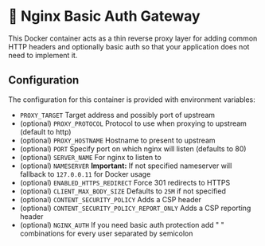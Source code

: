 # 🔐 Nginx Basic Auth Gateway

This Docker container acts as a thin reverse proxy layer for adding common HTTP headers and optionally basic auth so that your application does not need to implement it.

## Configuration

The configuration for this container is provided with environment variables:

  - `PROXY_TARGET` Target address and possibly port of upstream
  - (optional) `PROXY_PROTOCOL` Protocol to use when proxying to upstream (default to http)
  - (optional) `PROXY_HOSTNAME` Hostname to present to upstream
  - (optional) `PORT` Specify port on which nginx will listen (defaults to 80)
  - (optional) `SERVER_NAME` For nginx to listen to
  - (optional) `NAMESERVER` **Important:** If not specified nameserver will fallback to `127.0.0.11` for Docker usage
  - (optional) `ENABLED_HTTPS_REDIRECT` Force 301 redirects to HTTPS
  - (optional) `CLIENT_MAX_BODY_SIZE` Defaults to `25M` if not specified
  - (optional) `CONTENT_SECURITY_POLICY` Adds a CSP header
  - (optional) `CONTENT_SECURITY_POLICY_REPORT_ONLY` Adds a CSP reporting header
  - (optional) `NGINX_AUTH` If you need basic auth protection add "<USER> <PASSWORD>" combinations for every user separated by semicolon